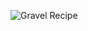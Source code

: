 ![Gravel Recipe](https://github.com/JmonJoshMC/JmonExtendedMechanics/blob/main/doc_assets/JEM-4.png)
